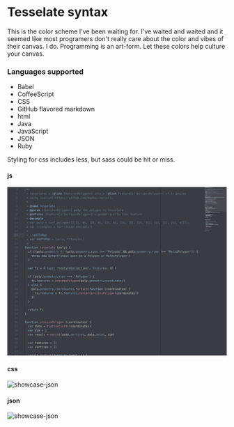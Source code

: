 # Tesselate syntax

This is the color scheme I've been waiting for. I've waited and waited and it seemed like most programers don't really care about the color and vibes of their canvas. I do. Programming is an art-form. Let these colors help culture your canvas.

### Languages supported

- Babel
- CoffeeScript
- CSS
- GitHub flavored markdown
- html
- Java
- JavaScript
- JSON
- Ruby

Styling for css includes less, but sass could be hit or miss.

#### js

![showcase-js](https://github.com/CraigglesO/tesselate-syntax/blob/master/showcase/javascript.png?raw=true)

#### css

![showcase-json](https://github.com/CraigglesO/tesselate-syntax/blob/master/shocase/css.png?raw=true)

#### json

![showcase-json](https://github.com/CraigglesO/tesselate-syntax/blob/master/shocase/json.png?raw=true)
